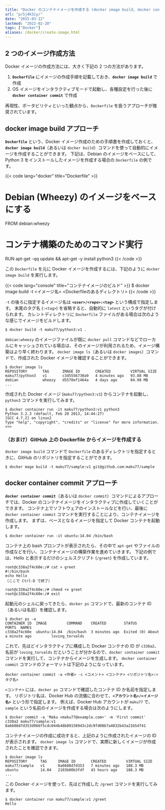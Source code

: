 ```yaml
---
title: "Docker のコンテナイメージを作成する (docker image build, docker container commit)"
url: "p/5j4k3iy/"
date: "2015-03-12"
lastmod: "2022-02-28"
tags: ["Docker"]
aliases: /docker/create-image.html
---
```


2 つのイメージ作成方法
----

Docker イメージの作成方法には、大きく下記の 2 つの方法があります。

1. __`Dockerfile`__ にイメージの作成手順を記載しておき、__`docker image build`__ で作成
2. OS イメージをインタラクティブモードで起動し、各種設定を行った後に __`docker container commit`__ で作成

再現性、ポータビリティといった観点から、`Dockerfile` を扱うアプローチが推奨されています。


docker image build アプローチ
----

__`Dockerfile`__ という、Docker イメージ作成のための手順書を作成しておくと、__`docker image build`__（あるいは `docker build`）コマンドを使って自動的にイメージを作成することができます。
下記は、Debian のイメージをベースにして、Python 3 をインストールしたイメージを作成する場合の `Dockerfile` の例です。

{{< code lang="docker" title="Dockerfile" >}}
# Debian (Wheezy) のイメージをベースにする
FROM debian:wheezy

# コンテナ構築のためのコマンド実行
RUN apt-get -qq update && apt-get -y install python3
{{< /code >}}

この `Dockerfile` を元に Docker イメージを作成するには、下記のように `docker image build` を実行します。

{{< code lang="console" title="コンテナイメージのビルド" >}}
$ docker image build -t <イメージ名> <Dockerfileのあるディレクトリ>
{{< /code >}}

`-t` の後ろに指定するイメージ名は __`<user>/<repo>:<tag>`__ という構成で指定します。
末尾のタグ名 (`:<tag>`) を省略すると、自動的に `latest` というタグが付けられます。
カレントディレクトリに `Dockerfile` ファイルがある場合は次のような感じでイメージをビルドします。

```console
$ docker build -t maku77/python3:v1 .
```

`debian:wheezy` のイメージファイルが既に `docker pull` コマンドなどでローカルにキャッシュされている場合は、そのイメージが利用されるため、イメージ構築はより早く終わります。
`docker image ls`（あるいは `docker images`）コマンドで、作成された Docker イメージを確認することができます。

```console
$ docker image ls
REPOSITORY       TAG      IMAGE ID       CREATED         VIRTUAL SIZE
maku77/python3   v1       c3d5556730a9   4 minutes ago   93.88 MB
debian           wheezy   d5570ef1464a   4 days ago      84.98 MB
...
```

作成された Docker イメージ (`maku77/python3:v1`) からコンテナを起動し、`python3` コマンドを実行してみます。

```console
$ docker container run -it maku77/python3:v1 python3
Python 3.2.3 (default, Feb 20 2013, 14:44:27)
[GCC 4.7.2] on linux2
Type "help", "copyright", "credits" or "license" for more information.
>>>
```

### （おまけ）GitHub 上の Dockerfile からイメージを作成する

`docker image build` コマンドで `Dockerfile` のあるディレクトリを指定するときに、GitHub のリポジトリを指定することができます。

```console
$ docker mage build -t maku77/sample:v1 git@github.com:maku77/sample
```


docker container commit アプローチ
----

__`docker container commit`__（あるいは `docker commit`）コマンドによるアプローチでは、Docker のコンテナイメージをインタラクティブに作成していくことができます。
コンテナ上でソフトウェアのインストールなどを行い、最後に `docker container commit` コマンドを実行することにより、コンテナイメージを作成します。
まずは、ベースとなるイメージを指定して Docker コンテナを起動します。

```console
$ docker container run -it ubuntu:14.04 /bin/bash
```

コンテナ上の bash プロンプトが表示されたら、その中で `apt-get` やファイルの作成などを行い、コンテナイメージの構築作業を進めていきます。
下記の例では、Hello と表示するだけのシェルスクリプト (`/greet`) を作成しています。

```
root@c338a2f4c60e:/# cat > greet
#!/bin/bash
echo Hello
（ここで Ctrl-D で終了）

root@c338a2f4c60e:/# chmod +x greet
root@c338a2f4c60e:/# exit
```

起動元のシェルに戻ってきたら、`docker ps` コマンドで、最新のコンテナ ID（あるいは名前）を確認します。

```console
$ docker ps -a
CONTAINER ID  IMAGE         COMMAND    CREATED        STATUS                         PORTS  NAMES
c338a2f4c60e  ubuntu:14.04  /bin/bash  3 minutes ago  Exited (0) About a minute ago         loving_torvalds
```

これで、先ほどインタラクティブに構成した Docker コンテナの ID が `c338a2`、名前が `loving_torvalds` だということが分かるので、`docker container commit` コマンドを実行して、コンテナからイメージを生成します。
`docker container commit` コマンドのフォーマットは下記のようになっています。

```
docker container commit -a <作者> -c <コメント> <コンテナ> <リポジトリ名>:<タグ名>
```

`<コンテナ>` には、`docker ps` コマンドで確認したコンテナ ID か名前を指定します。
リポジトリ名は、Docker Hub の流儀に合わせて、__`<アカウント名>/<イメージ名>`__ という形で指定します。
例えば、Docker Hub アカウントが `maku77` で、`sample` という名前のイメージを作成する場合は次のようにします。

```console
$ docker commit -a 'Maku <maku77@example.com>' -m 'First commit' c338a2 maku77/sample:v1
8a6608d7d353d966f5cdc044b48b89158943c2dc9fd08b7a4832b43a21b5df41
```

コンテナイメージの作成に成功すると、上記のように作成されたイメージの ID が表示されます。
`docker image ls` コマンドで、実際に新しくイメージが作成されたことを確認できます。

```console
$ docker image ls
REPOSITORY      TAG     IMAGE ID       CREATED         VIRTUAL SIZE
maku77/sample   v1      8a6608d7d353   7 minutes ago   188.3 MB
ubuntu          14.04   2103b00b3fdf   43 hours ago    188.3 MB
...
```

この Docker イメージを使って、先ほど作成した `/greet` コマンドを実行してみます。

```console
$ docker container run maku77/sample:v1 /greet
Hello
```

